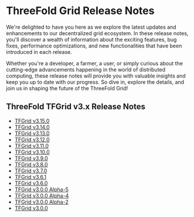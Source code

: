 # ThreeFold Grid Release Notes

We're delighted to have you here as we explore the latest updates and enhancements to our decentralized grid ecosystem. In these release notes, you'll discover a wealth of information about the exciting features, bug fixes, performance optimizations, and new functionalities that have been introduced in each release. 
 
Whether you're a developer, a farmer, a user, or simply curious about the cutting-edge advancements happening in the world of distributed computing, these release notes will provide you with valuable insights and keep you up to date with our progress. So dive in, explore the details, and join us in shaping the future of the ThreeFold Grid!

## ThreeFold TFGrid v3.x Release Notes
- [TFGrid v3.15.0](./tfgrid_release_3_15_0.md)
- [TFGrid v3.14.0](./tfgrid_release_3_14_0.md)
- [TFGrid v3.13.0](./tfgrid_release_3_13_0.md)
- [TFGrid v3.12.0](./tfgrid_release_3_12_0.md)
- [TFGrid v3.11.0](./tfgrid_release_3_11_0.md)
- [TFGrid v3.10.0](./tfgrid_release_3_10_0.md)
- [TFGrid v3.9.0](./tfgrid_release_3_9_0.md)
- [TFGrid v3.8.0](./tfgrid_release_3_8_0.md)
- [TFGrid v3.7.0](./tfgrid_release_3_7_0.md)
- [TFGrid v3.6.1](./tfgrid_release_3_6_1.md)
- [TFGrid v3.6.0](./tfgrid_release_3_6_0.md)
- [TFGrid v3.0.0 Alpha-5](./tfgrid_release_3_0_a5.md)
- [TFGrid v3.0.0 Alpha-4](./tfgrid_release_3_0_a4.md)
- [TFGrid v3.0.0 Alpha-2](./tfgrid_release_3_0_a2.md)
- [TFGrid v3.0.0](./tfgrid_release_3_0.md)
